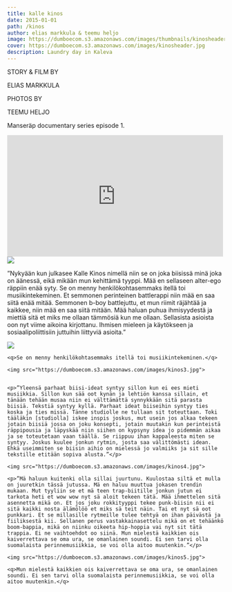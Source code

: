 ```yaml
---
title: kalle kinos
date: 2015-01-01
path: /kinos
author: elias markkula & teemu heljo
image: https://dumboecom.s3.amazonaws.com/images/thumbnails/kinosheader.jpg
cover: https://dumboecom.s3.amazonaws.com/images/kinosheader.jpg
description: Laundry day in Kaleva
---
```


<div class="story">
<div class="story-meta">
<p>STORY & FILM BY</p>
<p class="story-meta__author">ELIAS MARKKULA</p>
<p>PHOTOS BY</p>
<p class="story-meta__author">TEEMU HELJO</p>
<p class="story-meta__author">Manseräp documentary series episode 1.</p>
</div>

<div class="story-body">
    
  <div class="video-wrapper">

  <iframe src="https://player.vimeo.com/video/120792013?color=ffffff&title=0&byline=0&portrait=0" width="500" height="281" frameborder="0" webkitallowfullscreen mozallowfullscreen allowfullscreen></iframe>
 
  </div>

  <img src="https://dumboecom.s3.amazonaws.com/images/kinos1.jpg">
      
  <p>”Nykyään kun julkasee Kalle Kinos nimellä niin se on joka biisissä minä joka on äänessä, eikä mikään mun kehittämä tyyppi. Mää en sellaseen alter-ego räppiin enää syty. Se on menny henkilökohtasemmaks itellä toi musiikintekeminen. Et semmonen perinteinen battlerappi niin mää en saa siitä enää mitää. Semmonen b-boy battlejuttu, et mun riimit räjähtää ja kaikkee, niin mää en saa siitä mitään. Mää haluan puhua ihmisyydestä ja miettiä sitä et miks me ollaan tämmösiä kun me ollaan. Sellasista asioista oon nyt viime aikoina kirjottanu. Ihmisen mieleen ja käytökseen ja sosiaalipoliittisiin juttuihin liittyviä asioita.”</p>
          
  <img src="https://dumboecom.s3.amazonaws.com/images/kinos2.jpg">
          
    <q>Se on menny henkilökohtasemmaks itellä toi musiikintekeminen.</q>
          
    <img src="https://dumboecom.s3.amazonaws.com/images/kinos3.jpg">
          
          
    <p>”Yleensä parhaat biisi-ideat syntyy sillon kun ei ees mieti musiikkia. Sillon kun sää oot kynän ja lehtiön kanssa sillain, et tänään tehään musaa niin ei välttämättä synnykkään sitä parasta biisiä. Tekstiä syntyy kyllä. Parhaat ideat biiseihin syntyy ties koska ja ties missä. Tänne studiolle ne tullaan sit toteuttaan. Toki tääläkin [studiolla] iskee inspis joskus, mut usein jos alkaa tekeen jotain biisiä jossa on joku konsepti, jotain muutakin kun perinteistä räppipousia ja läpyskää niin siihen on kypsyny idea jo pidemmän aikaa ja se toteutetaan vaan täällä. Se riippuu ihan kappaleesta miten se syntyy. Joskus kuulee jonkun rytmin, josta saa välittömästi idean. Ehkä useimmiten se biisin aihio on mielessä jo valmiiks ja sit sille tekstille etitään sopiva alusta.”</p>
          
    <img src="https://dumboecom.s3.amazonaws.com/images/kinos4.jpg">
          
    <p>”Mä haluun kuitenki olla sillai juurtunu. Kuulostaa siltä et mulla on juuretkin tässä jutussa. Mä en haluu muuttua jokasen trendin mukaan. Mut tyyliin se et mä teen trap-biitille jonkun jutun ei tarkota heti et wow wow nyt sä aloit tekeen tätä. Mää ihmettelen sitä asennetta mikä on. Et jos joku rokkityyppi tekee punk-biisin nii ei sitä kaikki nosta älämölöö et miks sä teit näin. Tai et nyt sä oot punkkari. Et se millasille rytmeille tulee tehtyä on ihan päivästä ja fiiliksestä kii. Sellanen perus vastakkainasettelu mikä on et tehäänkö boom-bappia, mikä on niinku oikeeta hip-hoppia vai nyt sit tätä trappia. Ei ne vaihtoehdot oo siinä. Mun mielestä kaikkien ois kaiverrettava se oma ura, se omanlainen soundi. Ei sen tarvi olla suomalaista perinnemusiikkia, se voi olla aitoo muutenkin.”</p>
          
    <img src="https://dumboecom.s3.amazonaws.com/images/kinos5.jpg">
          
    <q>Mun mielestä kaikkien ois kaiverrettava se oma ura, se omanlainen soundi. Ei sen tarvi olla suomalaista perinnemusiikkia, se voi olla aitoo muutenkin.</q>      
        
  </div>

</div>